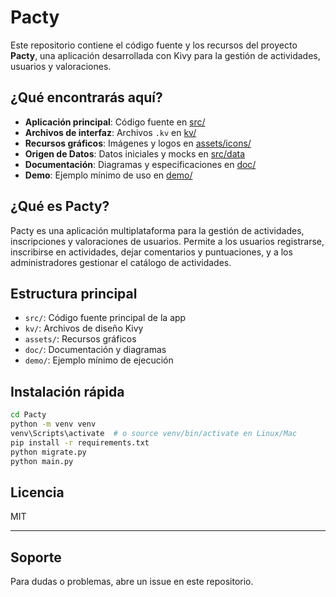# Pacty

Este repositorio contiene el código fuente y los recursos del proyecto **Pacty**, una aplicación desarrollada con Kivy para la gestión de actividades, usuarios y valoraciones.

## ¿Qué encontrarás aquí?

- **Aplicación principal**: Código fuente en [src/](src/)
- **Archivos de interfaz**: Archivos `.kv` en [kv/](kv/)
- **Recursos gráficos**: Imágenes y logos en [assets/icons/](assets/icons/)
- **Origen de Datos**: Datos iniciales y mocks en [src/data](src/data/)
- **Documentación**: Diagramas y especificaciones en [doc/](doc/)
- **Demo**: Ejemplo mínimo de uso en [demo/](demo/)

## ¿Qué es Pacty?

Pacty es una aplicación multiplataforma para la gestión de actividades, inscripciones y valoraciones de usuarios. Permite a los usuarios registrarse, inscribirse en actividades, dejar comentarios y puntuaciones, y a los administradores gestionar el catálogo de actividades.

## Estructura principal

- `src/`: Código fuente principal de la app
- `kv/`: Archivos de diseño Kivy
- `assets/`: Recursos gráficos
- `doc/`: Documentación y diagramas
- `demo/`: Ejemplo mínimo de ejecución

## Instalación rápida

```bash
cd Pacty
python -m venv venv
venv\Scripts\activate  # o source venv/bin/activate en Linux/Mac
pip install -r requirements.txt
python migrate.py
python main.py
```

## Licencia

MIT

---
## Soporte

Para dudas o problemas, abre un issue en este repositorio.